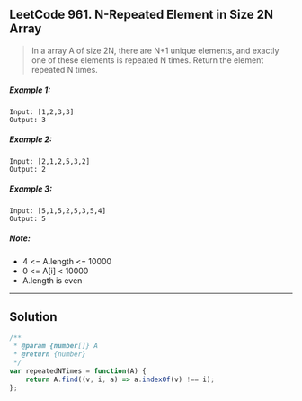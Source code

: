 ## LeetCode 961. N-Repeated Element in Size 2N Array

> In a array A of size 2N, there are N+1 unique elements, and exactly one of these elements is repeated N times.
> Return the element repeated N times.

 

##### Example 1:
```
Input: [1,2,3,3]
Output: 3
```
##### Example 2:
```
Input: [2,1,2,5,3,2]
Output: 2
```
##### Example 3:
```
Input: [5,1,5,2,5,3,5,4]
Output: 5
```

##### Note:

- 4 <= A.length <= 10000
- 0 <= A[i] < 10000
- A.length is even

---
## Solution
```javascript
/**
 * @param {number[]} A
 * @return {number}
 */
var repeatedNTimes = function(A) {
    return A.find((v, i, a) => a.indexOf(v) !== i);
};
```
